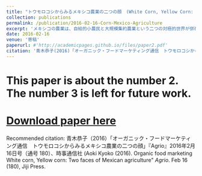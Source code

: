 ```yaml
---
title: "トウモロコシからみるメキシコ農業の二つの顔　(White Corn, Yellow Corn: Two Faces of Mexican Agriculture"
collection: publications
permalink: /publication/2016-02-16-Corn-Mexico-Agriculture
excerpt: 'メキシコの農業は、自給的小農民と大規模集約農業という二つの対極的世界が併存しつつ、独自の変化をたどった。メキシコの農業の断面を、「白」と「黄色」の二つのトウモロコシの対比で考えてみた。白は食用として伝統的に自給され、在来種による自家栽培が盛ん。黄色は主に飼料や甘味料など産業用で、大規模生産されている。2015年11月にメキシコ、ベラクルス州を訪問。地方では、「給与所得＋半農」の生活が根付いていた。滞在した家族は、弁護士や歯科医、会計士といった専門職をこなす一方、トウモロコシを自給している。小規模農家では、タネはすべて家族伝来で、農家ごとに自家採種　同じ11月に、メキシコ最高裁がトウモロコシの栽培禁止（栽培許可を棚上げ）した　その過程の親戚の有機農業の技術者の技術　メキシコは有機穀類は少ないが、有機野菜では世界第3の生産面積、有機生産者数でも世界3位。'
date: 2016-02-16
venue: '寄稿'
paperurl: #'http://academicpages.github.io/files/paper2.pdf'
citation: '青木恭子(2016)「オーガニック・フードマーケティング通信　トウモロコシからみるメキシコ農業の二つの顔」『Agrio』2016年2月16日号（通号 180）、時事通信社  (Aoki, Kyoko (2016). &quot; White corn, Yellow corn: Two faces of Mexican agriculture.&quot; <i>Agrio</i>. Feb 16(180)).'
---
```

# This paper is about the number 2. The number 3 is left for future work.

# [Download paper here](http://academicpages.github.io/files/paper2.pdf)

Recommended citation: 青木恭子（2016）「オーガニック・フードマーケティング通信　トウモロコシからみるメキシコ農業の二つの顔」『Agrio』2016年2月16日号（通号 180）、時事通信社 (Aoki Kyoko (2016). Organic food marketing  White corn, Yellow corn: Two faces of Mexican agriculture" <i>Agrio</i>. Feb 16 (180), Jiji Press.
